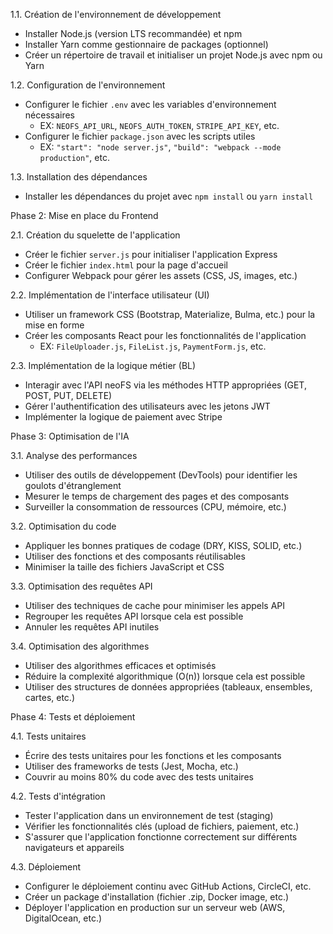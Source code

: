 

1.1. Création de l'environnement de développement
- Installer Node.js (version LTS recommandée) et npm
- Installer Yarn comme gestionnaire de packages (optionnel)
- Créer un répertoire de travail et initialiser un projet Node.js avec npm ou Yarn

1.2. Configuration de l'environnement
- Configurer le fichier `.env` avec les variables d'environnement nécessaires
  - EX: `NEOFS_API_URL`, `NEOFS_AUTH_TOKEN`, `STRIPE_API_KEY`, etc.
- Configurer le fichier `package.json` avec les scripts utiles
  - EX: `"start": "node server.js"`, `"build": "webpack --mode production"`, etc.

1.3. Installation des dépendances
- Installer les dépendances du projet avec `npm install` ou `yarn install`

Phase 2: Mise en place du Frontend

2.1. Création du squelette de l'application
- Créer le fichier `server.js` pour initialiser l'application Express
- Créer le fichier `index.html` pour la page d'accueil
- Configurer Webpack pour gérer les assets (CSS, JS, images, etc.)

2.2. Implémentation de l'interface utilisateur (UI)
- Utiliser un framework CSS (Bootstrap, Materialize, Bulma, etc.) pour la mise en forme
- Créer les composants React pour les fonctionnalités de l'application
  - EX: `FileUploader.js`, `FileList.js`, `PaymentForm.js`, etc.

2.3. Implémentation de la logique métier (BL)
- Interagir avec l'API neoFS via les méthodes HTTP appropriées (GET, POST, PUT, DELETE)
- Gérer l'authentification des utilisateurs avec les jetons JWT
- Implémenter la logique de paiement avec Stripe

Phase 3: Optimisation de l'IA

3.1. Analyse des performances
- Utiliser des outils de développement (DevTools) pour identifier les goulots d'étranglement
- Mesurer le temps de chargement des pages et des composants
- Surveiller la consommation de ressources (CPU, mémoire, etc.)

3.2. Optimisation du code
- Appliquer les bonnes pratiques de codage (DRY, KISS, SOLID, etc.)
- Utiliser des fonctions et des composants réutilisables
- Minimiser la taille des fichiers JavaScript et CSS

3.3. Optimisation des requêtes API
- Utiliser des techniques de cache pour minimiser les appels API
- Regrouper les requêtes API lorsque cela est possible
- Annuler les requêtes API inutiles

3.4. Optimisation des algorithmes
- Utiliser des algorithmes efficaces et optimisés
- Réduire la complexité algorithmique (O(n)) lorsque cela est possible
- Utiliser des structures de données appropriées (tableaux, ensembles, cartes, etc.)

Phase 4: Tests et déploiement

4.1. Tests unitaires
- Écrire des tests unitaires pour les fonctions et les composants
- Utiliser des frameworks de tests (Jest, Mocha, etc.)
- Couvrir au moins 80% du code avec des tests unitaires

4.2. Tests d'intégration
- Tester l'application dans un environnement de test (staging)
- Vérifier les fonctionnalités clés (upload de fichiers, paiement, etc.)
- S'assurer que l'application fonctionne correctement sur différents navigateurs et appareils

4.3. Déploiement
- Configurer le déploiement continu avec GitHub Actions, CircleCI, etc.
- Créer un package d'installation (fichier .zip, Docker image, etc.)
- Déployer l'application en production sur un serveur web (AWS, DigitalOcean, etc.)